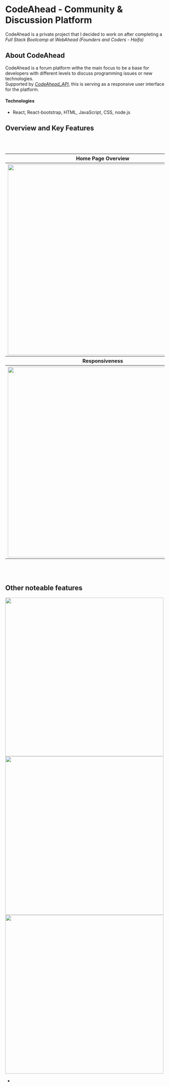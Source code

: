 # CodeAhead - Community & Discussion Platform
CodeAhead is a private project that I decided to work on after completing a _Full Stack Bootcamp at WebAhead (Founders and Coders - Haifa)_

## About CodeAhead
CodeAhead is a forum platform withe the main focus to be a base for developers with different levels to discuss programming issues or new technologies.<br>
Supported by _<a target="_blank" href="https://github.com/abdallah0100/codeAhead_api">CodeAhead_API</a>_, this is serving as a responsive user interface for the platform.
#### Technologies
- React, React-bootstrap, HTML, JavaScript, CSS, node.js

## Overview and Key Features
<table>
    <tr>
        <th><center>Home Page Overview</center></th>
        <th><center>Forum Overview</center></th>
    </tr>
    <br>
    <tr>
        <th><img width=600px src="https://gyazo.com/09027451bc117941733d6cf97d2446e6.gif"></th>
        <th><img width=600px src="https://gyazo.com/fac8c22a1580f692a4d030521bc18581.gif"></th>
    </tr>
        <tr>
        <th><center>Responsiveness</center></th>
        <th><center>Limiting Access based on loggin</center></th>
    </tr>
    <br>
    <tr>
        <th><img width=600px src="https://gyazo.com/5458bcaa0219af621185e7e12d043e7d.gif"></th>
        <th><img width=600px src="https://gyazo.com/54f473f5268b76ac6fa493424b5c5800.gif"></th>
    </tr>
</table>
<br>
<br>

## Other noteable features
<img width=500px src="https://gyazo.com/355fb64cc458d207c15573fb6f63c8c2.gif">
<img width=500px src="https://gyazo.com/bdca2189e76b606619c401c912290b62.gif">
<img width=500px src="https://gyazo.com/6461568de725a3a1fb4c201c717ecb89.png">
<br>

- 